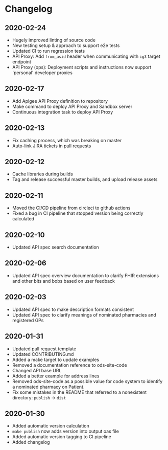 # Changelog

## 2020-02-24
* Hugely improved linting of source code
* New testing setup & approach to support e2e tests
* Updated CI to run regression tests
* API Proxy: Add `from_asid` header when communicating with `ig3` target endpoint
* API Proxy (ops): Deployment scripts and instructions now support 'personal' developer proxies

## 2020-02-17
* Add Apigee API Proxy definition to repository
* Make command to deploy API Proxy and Sandbox server
* Continuous integration task to deploy API Proxy

## 2020-02-13
* Fix caching process, which was breaking on master
* Auto-link JIRA tickets in pull requests

## 2020-02-12
* Cache libraries during builds
* Tag and release successful master builds, and upload release assets

## 2020-02-11
* Moved the CI/CD pipeline from circleci to github actions
* Fixed a bug in CI pipeline that stopped version being correctly calculated

## 2020-02-10
* Updated API spec search documentation

## 2020-02-06
* Updated API spec overview documentation to clarify FHIR extensions and other bits and bobs based on user feedback

## 2020-02-03
* Updated API spec to make description formats consistent
* Updated API spec to clarify meanings of nominated pharmacies and registered GPs

## 2020-01-31
* Updated pull request template
* Updated CONTRIBUTING.md
* Added a make target to update examples
* Removed a documentation reference to ods-site-code
* Changed API base URL
* Added a better example for address lines
* Removed ods-site-code as a possible value for code system to identify a nominated pharmacy on Patient.
* Fix some mistakes in the README that referred to a nonexistent directory: `publish` -> `dist`

## 2020-01-30
* Added automatic version calculation
* `make publish` now adds version into output oas file
* Added automatic version tagging to CI pipeline
* Added changelog
